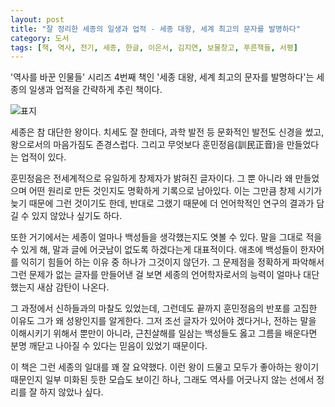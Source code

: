 ```yaml
---
layout: post
title: "잘 정리한 세종의 일생과 업적 - 세종 대왕, 세계 최고의 문자를 발명하다"
category: 도서
tags: [책, 역사, 전기, 세종, 한글, 이은서, 김지연, 보물창고, 푸른책들, 서평]
---
```


'역사를 바꾼 인물들' 시리즈 4번째 책인
'세종 대왕, 세계 최고의 문자를 발명하다'는
세종의 일생과 업적을 간략하게 추린 책이다.

![표지](https://lh3.googleusercontent.com/s7Al4zy2pzGo0a2gjlGhqULnUsIGawZbP17SrAEwqtKfKq0hwHG_5n4zeWf7WfOacGLd0l_uWtDEFg=s480)

세종은 참 대단한 왕이다.
치세도 잘 한데다,
과학 발전 등 문화적인 발전도 신경을 썼고,
왕으로서의 마음가짐도 존경스럽다.
그리고 무엇보다 훈민정음(訓民正音)을 만들었다는 업적이 있다.

훈민정음은 전세계적으로 유일하게 창제자가 밝혀진 글자이다.
그 뿐 아니라 왜 만들었으며 어떤 원리로 만든 것인지도 명확하게 기록으로 남아있다.
이는 그만큼 창제 시기가 늦기 때문에 그런 것이기도 한데,
반대로 그랬기 때문에 더 언어학적인 연구의 결과가 담길 수 있지 않았나 싶기도 하다.

또한 거기에서는 세종이 얼마나 백성들을 생각했는지도 엿볼 수 있다.
말을 그대로 적을 수 있게 해, 말과 글에 어긋남이 없도록 하겠다는게 대표적이다.
애초에 백성들이 한자어를 익히기 힘들어 하는 이유 중 하나가 그것이지 않던가.
그 문제점을 정확하게 파악해서 그런 문제가 없는 글자를 만들어낸 걸 보면
세종의 언어학자로서의 능력이 얼마나 대단했는지 새삼 감탄이 나온다.

그 과정에서 신하들과의 마찰도 있었는데,
그런데도 끝까지 훈민정음의 반포를 고집한 이유도 그가 왜 성왕인지를 알게한다.
그저 조선 글자가 있어야 겠다거나,
전하는 말을 이해시키기 위해서 뿐만이 아니라,
근친살해를 일삼는 백성들도 옳고 그름을 배운다면 분명 깨닫고 나아질 수 있다는 믿음이 있었기 때문이다.

이 책은 그런 세종의 일대를 꽤 잘 요약했다.
이런 왕이 드물고 모두가 좋아하는 왕이기 때문인지 일부 미화된 듯한 모습도 보이긴 하나,
그래도 역사를 어긋나지 않는 선에서 정리를 잘 하지 않았나 싶다.
